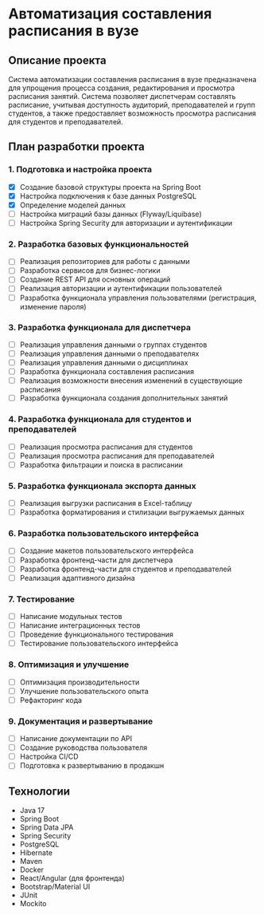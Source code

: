 # Автоматизация составления расписания в вузе

## Описание проекта

Система автоматизации составления расписания в вузе предназначена для упрощения процесса создания, редактирования и просмотра расписания занятий. Система позволяет диспетчерам составлять расписание, учитывая доступность аудиторий, преподавателей и групп студентов, а также предоставляет возможность просмотра расписания для студентов и преподавателей.

## План разработки проекта

### 1. Подготовка и настройка проекта

- [x] Создание базовой структуры проекта на Spring Boot
- [x] Настройка подключения к базе данных PostgreSQL
- [x] Определение моделей данных
- [ ] Настройка миграций базы данных (Flyway/Liquibase)
- [ ] Настройка Spring Security для авторизации и аутентификации

### 2. Разработка базовых функциональностей

- [ ] Реализация репозиториев для работы с данными
- [ ] Разработка сервисов для бизнес-логики
- [ ] Создание REST API для основных операций
- [ ] Реализация авторизации и аутентификации пользователей
- [ ] Разработка функционала управления пользователями (регистрация, изменение пароля)

### 3. Разработка функционала для диспетчера

- [ ] Реализация управления данными о группах студентов
- [ ] Реализация управления данными о преподавателях
- [ ] Реализация управления данными о дисциплинах
- [ ] Разработка функционала составления расписания
- [ ] Реализация возможности внесения изменений в существующие расписания
- [ ] Разработка функционала создания дополнительных занятий

### 4. Разработка функционала для студентов и преподавателей

- [ ] Реализация просмотра расписания для студентов
- [ ] Реализация просмотра расписания для преподавателей
- [ ] Разработка фильтрации и поиска в расписании

### 5. Разработка функционала экспорта данных

- [ ] Реализация выгрузки расписания в Excel-таблицу
- [ ] Разработка форматирования и стилизации выгружаемых данных

### 6. Разработка пользовательского интерфейса

- [ ] Создание макетов пользовательского интерфейса
- [ ] Разработка фронтенд-части для диспетчера
- [ ] Разработка фронтенд-части для студентов и преподавателей
- [ ] Реализация адаптивного дизайна

### 7. Тестирование

- [ ] Написание модульных тестов
- [ ] Написание интеграционных тестов
- [ ] Проведение функционального тестирования
- [ ] Тестирование пользовательского интерфейса

### 8. Оптимизация и улучшение

- [ ] Оптимизация производительности
- [ ] Улучшение пользовательского опыта
- [ ] Рефакторинг кода

### 9. Документация и развертывание

- [ ] Написание документации по API
- [ ] Создание руководства пользователя
- [ ] Настройка CI/CD
- [ ] Подготовка к развертыванию в продакшн

## Технологии

- Java 17
- Spring Boot
- Spring Data JPA
- Spring Security
- PostgreSQL
- Hibernate
- Maven
- Docker
- React/Angular (для фронтенда)
- Bootstrap/Material UI
- JUnit
- Mockito
